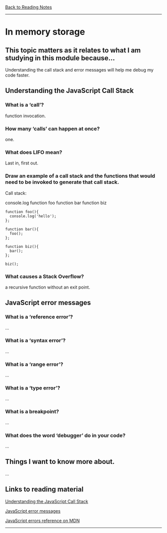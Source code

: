 [Back to Reading Notes](./README.md)

---

# In memory storage

## This topic matters as it relates to what I am studying in this module because...

Understanding the call stack and error messages will help me debug my code faster.

## Understanding the JavaScript Call Stack

### What is a ‘call’?

function invocation.

### How many ‘calls’ can happen at once?

one.

### What does LIFO mean?

Last in, first out.

### Draw an example of a call stack and the functions that would need to be invoked to generate that call stack.

Call stack:

console.log
function foo
function bar
function biz


    function foo(){
      console.log('hello');
    };

    function bar(){
      foo();
    };
    
    function biz(){
      bar();
    };

    biz();


### What causes a Stack Overflow?

a recursive function without an exit point.

## JavaScript error messages

### What is a ‘reference error’?

...

### What is a ‘syntax error’?

...

### What is a ‘range error’?

...

### What is a ‘type error’?

...

### What is a breakpoint?

...

### What does the word ‘debugger’ do in your code?

...

## Things I want to know more about.

...

## Links to reading material

[Understanding the JavaScript Call Stack](https://www.freecodecamp.org/news/understanding-the-javascript-call-stack-861e41ae61d4)

[JavaScript error messages](https://codeburst.io/javascript-error-messages-debugging-d23f84f0ae7c)

[JavaScript errors reference on MDN](https://developer.mozilla.org/en-US/docs/Web/JavaScript/Reference/Errors)

---
